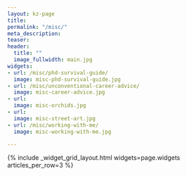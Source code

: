 ```yaml
---
layout: kz-page
title:
permalink: "/misc/"
meta_description:
teaser: 
header:
  title: ""
  image_fullwidth: main.jpg
widgets:
- url: /misc/phd-survival-guide/
  image: misc-phd-survival-guide.jpg
- url: /misc/unconventional-career-advice/
  image: misc-career-advice.jpg
- url: 
  image: misc-orchids.jpg
- url:
  image: misc-street-art.jpg
- url: /misc/working-with-me/
  image: misc-working-with-me.jpg

---
```


{% include _widget_grid_layout.html widgets=page.widgets articles_per_row=3 %}
